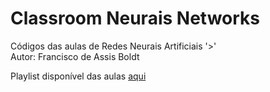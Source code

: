 # Classroom Neurais Networks

Códigos das aulas de Redes Neurais Artificiais  '>'  
Autor: Francisco de Assis Boldt

Playlist disponível das aulas [aqui](https://www.youtube.com/playlist?list=PLDb15-rsiE-P1vUe9tVW0p7btGvTviR50) 

